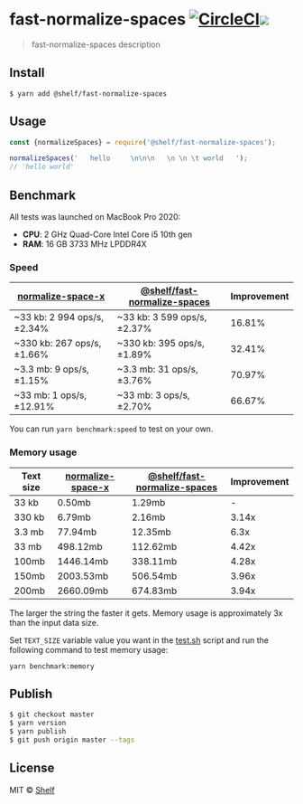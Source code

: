# fast-normalize-spaces [![CircleCI](https://circleci.com/gh/shelfio/fast-normalize-spaces/tree/master.svg?style=svg)](https://circleci.com/gh/shelfio/fast-normalize-spaces/tree/master)![](https://img.shields.io/badge/code_style-prettier-ff69b4.svg)

> fast-normalize-spaces description

## Install

```
$ yarn add @shelf/fast-normalize-spaces
```

## Usage

```js
const {normalizeSpaces} = require('@shelf/fast-normalize-spaces');

normalizeSpaces('   hello     \n\n\n   \n \n \t world   ');
// 'hello world'
```

## Benchmark

All tests was launched on MacBook Pro 2020:

- **CPU**: 2 GHz Quad-Core Intel Core i5 10th gen
- **RAM**: 16 GB 3733 MHz LPDDR4X

### Speed

| [normalize-space-x](https://github.com/Xotic750/normalize-space-x) | [@shelf/fast-normalize-spaces](https://github.com/shelfio/fast-normalize-spaces) | Improvement |
| ------------------------------------------------------------------ | -------------------------------------------------------------------------------- | ----------- |
| ~33 kb: 2 994 ops/s, ±2.34%                                        | ~33 kb: 3 599 ops/s, ±2.37%                                                      | 16.81%      |
| ~330 kb: 267 ops/s, ±1.66%                                         | ~330 kb: 395 ops/s, ±1.89%                                                       | 32.41%      |
| ~3.3 mb: 9 ops/s, ±1.15%                                           | ~3.3 mb: 31 ops/s, ±3.76%                                                        | 70.97%      |
| ~33 mb: 1 ops/s, ±12.91%                                           | ~33 mb: 3 ops/s, ±2.70%                                                          | 66.67%      |

You can run `yarn benchmark:speed` to test on your own.

### Memory usage

| Text size | [normalize-space-x](https://github.com/Xotic750/normalize-space-x) | [@shelf/fast-normalize-spaces](https://github.com/shelfio/fast-normalize-spaces) | Improvement |
| --------- | ------------------------------------------------------------------ | -------------------------------------------------------------------------------- | ----------- |
| 33 kb     | 0.50mb                                                             | 1.29mb                                                                           | -           |
| 330 kb    | 6.79mb                                                             | 2.16mb                                                                           | 3.14x       |
| 3.3 mb    | 77.94mb                                                            | 12.35mb                                                                          | 6.3x        |
| 33 mb     | 498.12mb                                                           | 112.62mb                                                                         | 4.42x       |
| 100mb     | 1446.14mb                                                          | 338.11mb                                                                         | 4.28x       |
| 150mb     | 2003.53mb                                                          | 506.54mb                                                                         | 3.96x       |
| 200mb     | 2660.09mb                                                          | 674.83mb                                                                         | 3.94x       |

The larger the string the faster it gets. Memory usage is approximately 3x than the input data size.

Set `TEXT_SIZE` variable value you want in the [test.sh](benchmark/memory/test.sh) script and
run the following command to test memory usage:

```shell
yarn benchmark:memory
```

## Publish

```sh
$ git checkout master
$ yarn version
$ yarn publish
$ git push origin master --tags
```

## License

MIT © [Shelf](https://shelf.io)
